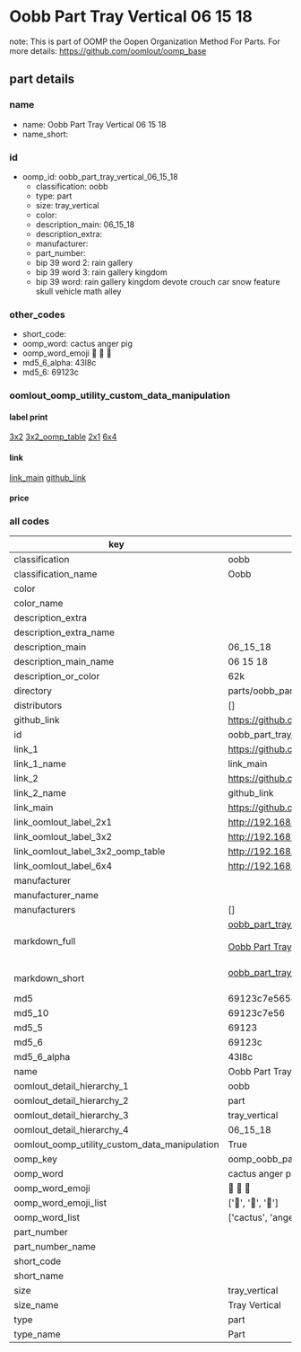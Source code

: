 # Oobb Part Tray Vertical 06 15 18  

note: This is part of OOMP the Oopen Organization Method For Parts. For more details: https://github.com/oomlout/oomp_base

##  part details





### name
* name: Oobb Part Tray Vertical 06 15 18
* name_short: 
### id
* oomp_id: oobb_part_tray_vertical_06_15_18
  * classification: oobb
  * type: part
  * size: tray_vertical
  * color: 
  * description_main: 06_15_18
  * description_extra: 
  * manufacturer: 
  * part_number: 
  * bip 39 word 2: rain gallery
  * bip 39 word 3: rain gallery kingdom
  * bip 39 word: rain gallery kingdom devote crouch car snow feature skull vehicle math alley

### other_codes
* short_code: 
* oomp_word: cactus anger pig
* oomp_word_emoji :cactus: :anger: :pig:
* md5_6_alpha: 43l8c
* md5_6: 69123c






### oomlout_oomp_utility_custom_data_manipulation
#### label print
[3x2](http://192.168.1.245:1112/?label=oomp%2043l8c)
[3x2_oomp_table](http://192.168.1.107:1112/?label=oomp%2043l8c)
[2x1](http://192.168.1.242:1112/?label=oomp%2043l8c)
[6x4](http://192.168.1.55:1112/?label=oomp%2043l8c)    

#### link

[link_main](https://github.com/oomlout/oomlout_oomp_current_version_messy/tree/main/parts/oobb_part_tray_vertical_06_15_18) [github_link](https://github.com/oomlout/oomlout_oomp_part_src/tree/main/parts/oobb_part_tray_vertical_06_15_18)                             

#### price







### all codes 
| key | value |  
| --- | --- |  
| classification | oobb |  
| classification_name | Oobb |  
| color |  |  
| color_name |  |  
| description_extra |  |  
| description_extra_name |  |  
| description_main | 06_15_18 |  
| description_main_name | 06 15 18 |  
| description_or_color | 62k |  
| directory | parts/oobb_part_tray_vertical_06_15_18 |  
| distributors | [] |  
| github_link | https://github.com/oomlout/oomlout_oomp_part_src/tree/main/parts/oobb_part_tray_vertical_06_15_18 |  
| id | oobb_part_tray_vertical_06_15_18 |  
| link_1 | https://github.com/oomlout/oomlout_oomp_current_version_messy/tree/main/parts/oobb_part_tray_vertical_06_15_18 |  
| link_1_name | link_main |  
| link_2 | https://github.com/oomlout/oomlout_oomp_part_src/tree/main/parts/oobb_part_tray_vertical_06_15_18 |  
| link_2_name | github_link |  
| link_main | https://github.com/oomlout/oomlout_oomp_current_version_messy/tree/main/parts/oobb_part_tray_vertical_06_15_18 |  
| link_oomlout_label_2x1 | http://192.168.1.242:1112/?label=oomp%2043l8c |  
| link_oomlout_label_3x2 | http://192.168.1.245:1112/?label=oomp%2043l8c |  
| link_oomlout_label_3x2_oomp_table | http://192.168.1.107:1112/?label=oomp%2043l8c |  
| link_oomlout_label_6x4 | http://192.168.1.55:1112/?label=oomp%2043l8c |  
| manufacturer |  |  
| manufacturer_name |  |  
| manufacturers | [] |  
| markdown_full | [oobb_part_tray_vertical_06_15_18](https://github.com/oomlout/oomlout_oomp_current_version_messy/tree/main/parts/oobb_part_tray_vertical_06_15_18)<br>[](https://github.com/oomlout/oomlout_oomp_current_version_messy/tree/main/parts/oobb_part_tray_vertical_06_15_18)<br>[Oobb Part Tray Vertical 06 15 18](https://github.com/oomlout/oomlout_oomp_current_version_messy/tree/main/parts/oobb_part_tray_vertical_06_15_18)<br><br> |  
| markdown_short | [oobb_part_tray_vertical_06_15_18](https://github.com/oomlout/oomlout_oomp_current_version_messy/tree/main/parts/oobb_part_tray_vertical_06_15_18)<br><br> |  
| md5 | 69123c7e565439b0891a13ccf557c588 |  
| md5_10 | 69123c7e56 |  
| md5_5 | 69123 |  
| md5_6 | 69123c |  
| md5_6_alpha | 43l8c |  
| name | Oobb Part Tray Vertical 06 15 18 |  
| oomlout_detail_hierarchy_1 | oobb |  
| oomlout_detail_hierarchy_2 | part |  
| oomlout_detail_hierarchy_3 | tray_vertical |  
| oomlout_detail_hierarchy_4 | 06_15_18 |  
| oomlout_oomp_utility_custom_data_manipulation | True |  
| oomp_key | oomp_oobb_part_tray_vertical_06_15_18 |  
| oomp_word | cactus anger pig |  
| oomp_word_emoji | :cactus: :anger: :pig: |  
| oomp_word_emoji_list | [':cactus:', ':anger:', ':pig:'] |  
| oomp_word_list | ['cactus', 'anger', 'pig'] |  
| part_number |  |  
| part_number_name |  |  
| short_code |  |  
| short_name |  |  
| size | tray_vertical |  
| size_name | Tray Vertical |  
| type | part |  
| type_name | Part |  
